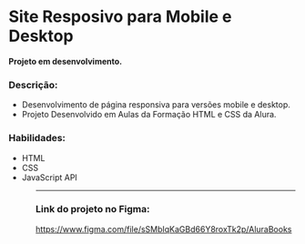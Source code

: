 <h1> Site Resposivo para Mobile e Desktop </h3>

<strong>Projeto em desenvolvimento.</strong>
<h3>
Descrição:
</h3>
<ul>
<li>Desenvolvimento de página responsiva para versões mobile e desktop.</li>
<li>Projeto Desenvolvido em Aulas da Formação HTML e CSS da Alura.</li>
</ul>

<h3>
Habilidades:
</h3>
<ul>
<li>HTML</li>
<li>CSS</li>
<li>JavaScript API</li>
<ul>

---
<h3>Link do projeto no Figma:</h3>

https://www.figma.com/file/sSMbIqKaGBd66Y8roxTk2p/AluraBooks

